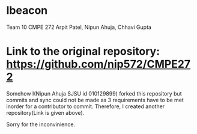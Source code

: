 # Ibeacon

Team 10 CMPE 272 Arpit Patel, Nipun Ahuja, Chhavi Gupta

# Link to the original repository: https://github.com/nip572/CMPE272

Somehow I(Nipun Ahuja SJSU id 010129899) forked this repository but commits and sync could not be made as 3 requirements have to be met inorder for a contributor to commit. Therefore, I created another repository(Link is given above). 

Sorry for the inconvinience.


